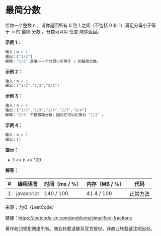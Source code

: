 # 最简分数

给你一个整数 n ，请你返回所有 0 到 1 之间（不包括 0 和 1）满足分母小于等于  n 的 最简 分数 。分数可以以 任意 顺序返回。

**示例 1：**

``` javascript
输入：n = 2
输出：["1/2"]
解释："1/2" 是唯一一个分母小于等于 2 的最简分数。
```

**示例 2：**

``` javascript
输入：n = 3
输出：["1/2","1/3","2/3"]
```

**示例 3：**

``` javascript
输入：n = 4
输出：["1/2","1/3","1/4","2/3","3/4"]
解释："2/4" 不是最简分数，因为它可以化简为 "1/2" 。
```

**示例 4：**

``` javascript
输入：n = 1
输出：[]
```

**提示：**

- 1 <= n <= 100

**解答：**

**#**|**编程语言**|**时间（ms / %）**|**内存（MB / %）**|**代码**
--|--|--|--|--
1|javascript|140 / 100|41.4 / 100|[正常方法](./javascript/ac_v1.js)

来源：力扣（LeetCode）

链接：https://leetcode-cn.com/problems/simplified-fractions

著作权归领扣网络所有。商业转载请联系官方授权，非商业转载请注明出处。
